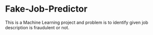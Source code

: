 # Fake-Job-Predictor
This is a Machine Learning project and problem is to identify given job description is fraudulent or not.
